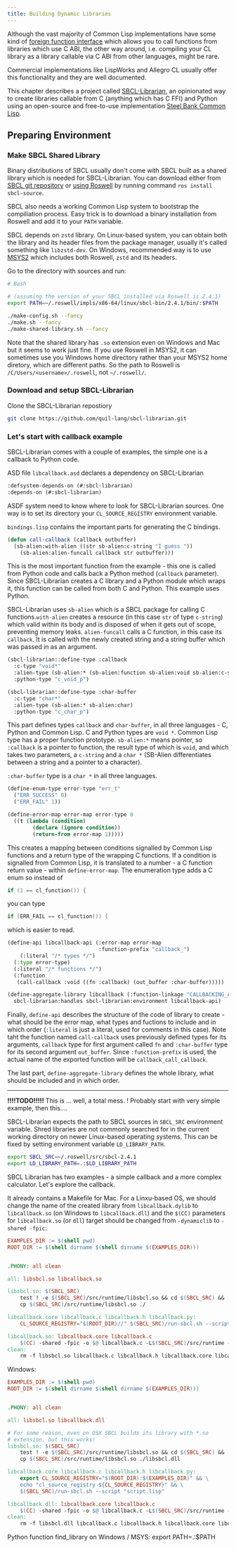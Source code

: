 ```yaml
---
title: Building Dynamic Libraries
---
```


Although the vast majority of Common Lisp implementations have
some kind of [foreign function interface](ffi.html) which allows you to
call functions from libraries which use C ABI, the other way around,
i.e. compiling your CL library as a library callable via C ABI from
other languages, might be rare.

Commercial implementations like LispWorks and Allegro CL usually
offer this functionality and they are well documented.

This chapter describes a project called [SBCL-Librarian](https://github.com/quil-lang/sbcl-librarian), an opinionated way to create libraries callable from C (anything which has C FFI) and Python using an open-source and free-to-use implementation [Steel Bank Common Lisp](https://www.sbcl.org).


## Preparing Environment

### Make SBCL Shared Library

Binary distributions of SBCL usually don't come with SBCL built as a shared library which is needed for SBCL-Librarian. You can download either from [SBCL git repository](https://github.com/sbcl/sbcl) or [using Roswell](getting-started.html#with-roswell) by running command `ros install sbcl-source`.

SBCL also needs a working Common Lisp system to bootstrap the compiliation
process. Easy trick is to download a binary installation from Roswell and
add it to your `PATH` variable.

SBCL depends on `zstd` library. On Linux-based system, you can obtain both
the library and its header files from the package manager, usually it's called
something like `libzstd-dev`. On Windows, recommended way is to use
[MSYS2](https://www.msys2.org) which includes both Roswell, `zstd` and its headers.

Go to the directory with sources and run:

~~~bash
# Bash

# (assuming the version of your SBCL installed via Roswell is 2.4.1)
export PATH=~/.roswell/impls/x86-64/linux/sbcl-bin/2.4.1/bin/:$PATH

./make-config.sh --fancy
./make.sh --fancy
./make-shared-library.sh --fancy
~~~

Note that the shared library has `.so` extension even on Windows and Mac
but it seems to work just fine. If you use Roswell in MSYS2, it can sometimes
use you Windows home directory rather than your MSYS2 home diretory, which
are different paths. So the path to Roswell is `/C/Users/<username>/.roswell`,
not `~/.roswell/`.

### Download and setup SBCL-Librarian

Clone the SBCL-Librarian repostiory

~~~bash
git clone https://github.com/quil-lang/sbcl-librarian.git
~~~

### Let's start with callback example

SBCL-Librarian comes with a couple of examples, the simple one is a callback to Python code.

ASD file `libcallback.asd` declares a dependency on SBCL-Librarian

~~~lisp
:defsystem-depends-on (#:sbcl-librarian)
:depends-on (#:sbcl-librarian)
~~~

ASDF system need to know where to look for SBCL-Librarian sources. One way is to set its directory your `CL_SOURCE_REGISTRY` environment variable.

`bindings.lisp` contains the important parts for generating the C bindings.

~~~lisp
(defun call-callback (callback outbuffer)
  (sb-alien:with-alien ((str sb-alien:c-string "I guess "))
    (sb-alien:alien-funcall callback str outbuffer)))
~~~

This is the most important function from the example - this one is called from Python code and calls back a Python method (`callback` parameter). Since SBCL-Librarian creates a C library and a Python module which wraps it, this function can be called from both C and Python. This example uses Python.

SBCL-Librarian uses `sb-alien` which is a SBCL package for calling C functions.`with-alien` creates a resource (in this case `str` of type `c-string`) which valid within its body and is disposed of when it gets out of scope, preventing memory leaks. `alien-funcall` calls a C function, in this case its `callback`. It is called with the newly created string and a string buffer which was passed in as an argument.

~~~lisp
(sbcl-librarian::define-type :callback
  :c-type "void*"
  :alien-type (sb-alien:* (sb-alien:function sb-alien:void sb-alien:c-string (sb-alien:* sb-alien:char)))
  :python-type "c_void_p")

(sbcl-librarian::define-type :char-buffer
  :c-type "char*"
  :alien-type (sb-alien:* sb-alien:char)
  :python-type "c_char_p")
~~~

This part defines types `callback` and `char-buffer`, in all three languages - C, Python and Common Lisp. C and Python types are `void *`. Common Lisp type has a proper function prototype. `sb-alien:*` means pointer, so `:callback` is a pointer to function, the result type of which is `void`, and which takes two parameters, a `c-string` and a `char *` (SB-Alien differentiates between a string and a pointer to a character).

`:char-buffer` type is a `char *` in all three languages.

~~~lisp
(define-enum-type error-type "err_t"
  ("ERR_SUCCESS" 0)
  ("ERR_FAIL" 1))

(define-error-map error-map error-type 0
  ((t (lambda (condition)
        (declare (ignore condition))
        (return-from error-map 1)))))
~~~

This creates a mapping between conditions signalled by Common Lisp functions and a return type of the wrapping C functions. If a condition is signalled from Common Lisp, it is translated to a number - a C function return value - within `define-error-map`. The enumeration type adds a C enum so instead of

~~~C
if (1 == cl_function()) {
~~~

you can type

~~~C
if (ERR_FAIL == cl_function()) {
~~~

which is easier to read.

~~~lisp
(define-api libcallback-api (:error-map error-map
                             :function-prefix "callback_")
    (:literal "/* types */")
  (:type error-type)
  (:literal "/* functions */")
  (:function
   (call-callback :void ((fn :callback) (out_buffer :char-buffer)))))

(define-aggregate-library libcallback (:function-linkage "CALLBACKING_API")
  sbcl-librarian:handles sbcl-librarian:environment libcallback-api)
~~~

Finally, `define-api` describes the structure of the code of library to create - what should be the error map, what types and fuctions to include and in which order (`:literal` is just a literal, used for comments in this case). Note taht the function named `call-callback` uses previously defined types for its arguments, `callback` type for first argument called `fn` and `:char-buffer` type for its second argument `out_buffer`. Since `:function-prefix` is used, the actual name of the exported function will be `callback_call_callback`.

The last part, `define-aggregate-library` defines the whole library, what should be included and in which order.




--------------------------------------------


**!!!!TODO!!!!!** This is ... well, a total mess. ! Probably start with very simple example, then this....

SBCL-Librarian expects the path to SBCL sources in `SBCL_SRC` environment variable. Shred libraries are not commonly searched for in the current working directory on newer Linux-based operating systems. This can be fixed by setting environment variable `LD_LIBRARY_PATH`.

~~~bash
export SBCL_SRC=~/.roswell/src/sbcl-2.4.1
export LD_LIBRARY_PATH=.:$LD_LIBRARY_PATH
~~~







SBCL Librarian has two examples - a simple callback and a more complex calculator. Let's explore the callback.

It already contains a Makefile for Mac. For a Linxu-based OS, we should change the name of the created library from `libcallback.dylib` to `libcallback.so` (on Windows to `libcallback.dll`) and the `$(CC)` parameters for `libcallback.so` (or `dll`) target should be changed from `-dynamiclib` to `-shared -fpic`:

~~~Makefile
EXAMPLES_DIR := $(shell pwd)
ROOT_DIR := $(shell dirname $(shell dirname $(EXAMPLES_DIR)))


.PHONY: all clean

all: libsbcl.so libcallback.so

libsbcl.so: $(SBCL_SRC)
	test ! -e $(SBCL_SRC)/src/runtime/libsbcl.so && cd $(SBCL_SRC) && ./make-shared-library.sh || true
	cp $(SBCL_SRC)/src/runtime/libsbcl.so ./

libcallback.core libcallback.c libcallback.h libcallback.py: 
	CL_SOURCE_REGISTRY="$(ROOT_DIR)//" $(SBCL_SRC)/run-sbcl.sh --script "script.lisp"

libcallback.so: libcallback.core libcallback.c
	$(CC) -shared -fpic -o $@ libcallback.c -L$(SBCL_SRC)/src/runtime -lsbcl
clean:
	rm -f libsbcl.so libcallback.c libcallback.h libcallback.core libcallback.py libcallback.so
~~~

Windows:

~~~Makefile
EXAMPLES_DIR := $(shell pwd)
ROOT_DIR := $(shell dirname $(shell dirname $(EXAMPLES_DIR)))


.PHONY: all clean

all: libsbcl.so libcallback.dll

# For some reason, even on OSX SBCL builds its library with *.so
# extension, but this works!
libsbcl.so: $(SBCL_SRC)
	test ! -e $(SBCL_SRC)/src/runtime/libsbcl.so && cd $(SBCL_SRC) && ./make-shared-library.sh || true
	cp $(SBCL_SRC)/src/runtime/libsbcl.so ./libsbcl.dll

libcallback.core libcallback.c libcallback.h libcallback.py: 
	export CL_SOURCE_REGISTRY="$(ROOT_DIR):$(EXAMPLES_DIR)" && \
	echo "cl_source_registry ${CL_SOURCE_REGISTRY}" && \
	$(SBCL_SRC)/run-sbcl.sh --script "script.lisp"

libcallback.dll: libcallback.core libcallback.c
	$(CC) -shared -fpic -o $@ libcallback.c -L$(SBCL_SRC)/src/runtime -L$(EXAMPLES_DIR) -lsbcl
clean:
	rm -f libsbcl.dll libcallback.c libcallback.h libcallback.core libcallback.py libcallback.so
~~~

Python function find_library on Windows / MSYS: export PATH=.:$PATH
